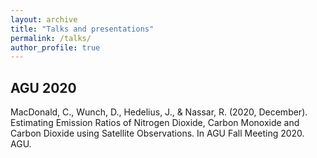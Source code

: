 ```yaml
---
layout: archive
title: "Talks and presentations"
permalink: /talks/
author_profile: true
---
```


AGU 2020
---

MacDonald, C., Wunch, D., Hedelius, J., & Nassar, R. (2020, December). Estimating Emission Ratios of Nitrogen Dioxide, Carbon Monoxide and Carbon Dioxide using Satellite Observations. In AGU Fall Meeting 2020. AGU.

